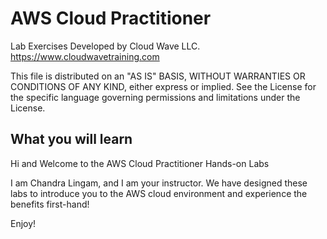 # AWS Cloud Practitioner

Lab Exercises Developed by Cloud Wave LLC.  
   https://www.cloudwavetraining.com  

This file is distributed on an "AS IS" BASIS, WITHOUT WARRANTIES OR CONDITIONS OF
ANY KIND, either express or implied. See the License for the specific
language governing permissions and limitations under the License.
  

## What you will learn
Hi and Welcome to the AWS Cloud Practitioner Hands-on Labs
  
I am Chandra Lingam, and I am your instructor.  We have designed these labs to introduce you to the AWS cloud environment and experience the benefits first-hand!

Enjoy!
